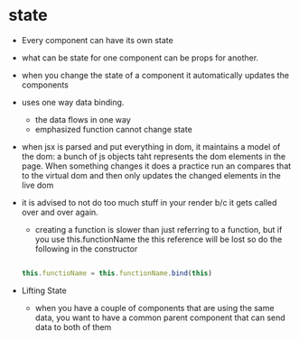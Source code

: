 ```javascript



```

# state
* Every component can have its own state
* what can be state for one component can be props for another.
* when you change the state of a component it automatically updates the components
* uses one way data binding.
    * the data flows in one way
    * emphasized function cannot change state

* when jsx is parsed and put everything in dom, it maintains a model of the dom: a bunch of js objects taht represents the dom elements in the page.  When something changes it does a practice run  an compares that to the virtual dom and then only updates the changed elements in the live dom
* it is advised to not do too much stuff in your render b/c it gets called over and over again.
    * creating a function is slower than just referring to a function, but if you use this.functionName the this reference will be lost so do the following in the constructor

    ```javascript

    this.functioName = this.functionName.bind(this)

    ```
* Lifting State 
    * when you have a couple of components that are using the same data, you want to have a common parent component that can send data to both of them

